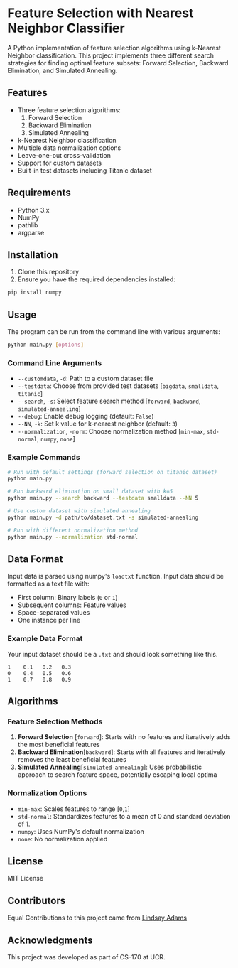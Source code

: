 # Feature Selection with Nearest Neighbor Classifier

A Python implementation of feature selection algorithms using k-Nearest Neighbor classification. This project implements three different search strategies for finding optimal feature subsets: Forward Selection, Backward Elimination, and Simulated Annealing.

## Features

- Three feature selection algorithms:
  1. Forward Selection
  2. Backward Elimination
  3. Simulated Annealing
- k-Nearest Neighbor classification
- Multiple data normalization options
- Leave-one-out cross-validation
- Support for custom datasets
- Built-in test datasets including Titanic dataset

## Requirements

- Python 3.x
- NumPy
- pathlib
- argparse

## Installation

1. Clone this repository
2. Ensure you have the required dependencies installed:

```bash
pip install numpy
```

## Usage

The program can be run from the command line with various arguments:

```bash
python main.py [options]
```

### Command Line Arguments

- `--customdata`, `-d`: Path to a custom dataset file
- `--testdata`: Choose from provided test datasets [`bigdata`, `smalldata`, `titanic`]
- `--search`, `-s`: Select feature search method [`forward`, `backward`, `simulated-annealing`]
- `--debug`: Enable debug logging (default: `False`)
- `--NN`, `-k`: Set k value for k-nearest neighbor (default: `3`)
- `--normalization`, `-norm`: Choose normalization method [`min-max`, `std-normal`, `numpy`, `none`]

### Example Commands

```bash
# Run with default settings (forward selection on titanic dataset)
python main.py

# Run backward elimination on small dataset with k=5
python main.py --search backward --testdata smalldata --NN 5

# Use custom dataset with simulated annealing
python main.py -d path/to/dataset.txt -s simulated-annealing

# Run with different normalization method
python main.py --normalization std-normal
```

## Data Format

Input data is parsed using numpy's `loadtxt` function.
Input data should be formatted as a text file with:
- First column: Binary labels (`0` or `1`)
- Subsequent columns: Feature values
- Space-separated values
- One instance per line

### Example Data Format
Your input dataset should be a `.txt` and should look something like this.
```
1    0.1   0.2   0.3
0    0.4   0.5   0.6
1    0.7   0.8   0.9
```

## Algorithms

### Feature Selection Methods

1. **Forward Selection** [`forward`]: Starts with no features and iteratively adds the most beneficial features
2. **Backward Elimination**[`backward`]: Starts with all features and iteratively removes the least beneficial features
3. **Simulated Annealing**[`simulated-annealing`]: Uses probabilistic approach to search feature space, potentially escaping local optima

### Normalization Options

- `min-max`: Scales features to range [`0`,`1`]
- `std-normal`: Standardizes features to a mean of 0 and standard deviation of 1.
- `numpy`: Uses NumPy's default normalization
- `none`: No normalization applied

## License

MIT License

## Contributors

Equal Contributions to this project came from [Lindsay Adams](https://github.com/lindsayadams2552)

## Acknowledgments

This project was developed as part of CS-170 at UCR.
